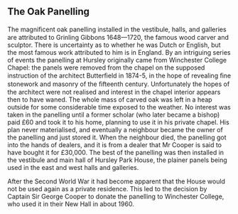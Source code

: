 ## The Oak Panelling

The magniﬁcent oak panelling installed in
the vestibule, halls, and galleries are
attributed to Grinling Gibbons 1648—1720, the
famous wood carver and sculptor. There is
uncertainty as to whether he was Dutch or
English, but the most famous work attributed
to him is in England. By an intriguing series
of events the panelling at Hursley originally
came from Winchester College Chapel: the
panels were removed from the chapel on the
supposed instruction of the architect
Butterﬁeld in 1874-5, in the hope of revealing
ﬁne stonework and masonry of the ﬁfteenth
century. Unfortunately the hopes of the
architect were not realised and interest in the
chapel interior appears then to have waned.
The whole mass of carved oak was left in a
heap outside for some considerable time
exposed to the weather. No interest was taken
in the panelling until a former scholar (who
later became a bishop) paid £60 and took it to
his home, planning to use it in his private
chapel. His plan never materialised, and
eventually a neighbour became the owner of
the panelling and just stored it. When the
neighbour died, the panelling got into the
hands of dealers, and it is from a dealer that
Mr Cooper is said to have bought it for
£30,000. The best of the panelling was then
installed in the vestibule and main hall of
Hursley Park House, the plainer panels being
used in the east and west halls and galleries.

After the Second World War it had become
apparent that the House would not be used
again as a private residence. This led to the
decision by Captain Sir George Cooper to
donate the panelling to Winchester College,
who used it in their New Hall in about 1960.